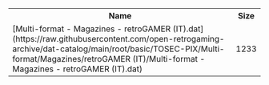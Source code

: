 <table>
<tr><th>Name</th><th>Size</th></tr>
<tr><td>
[Multi-format - Magazines - retroGAMER (IT).dat](https://raw.githubusercontent.com/open-retrogaming-archive/dat-catalog/main/root/basic/TOSEC-PIX/Multi-format/Magazines/retroGAMER (IT)/Multi-format - Magazines - retroGAMER (IT).dat)
</td><td>1233</td></tr>
</table>
